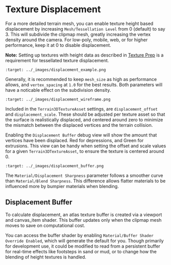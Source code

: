 Texture Displacement
====================

For a more detailed terrain mesh, you can enable texture height based displacement by increasing `Mesh/Tessellation Level` from 0 (default) to say 3. This will subdivide the clipmap mesh, greatly increasing the vertex density around the camera. For low-poly, mobile, web, or for higher performance, keep it at 0 to disable displacement.

**Note:** Setting up textures with height data as described in [Texture Prep](texture_prep.md) is a requirement for tessellated texture displacement.

```{image} images/displacement_example.png
:target: ../_images/displacement_example.png
```

Generally, it is recommended to keep `mesh_size` as high as performance allows, and `vertex_spacing` at `1.0` for the best results. Both parameters will have a noticable effect on the subdivision density. 

```{image} images/displacement_wireframe.png
:target: ../_images/displacement_wireframe.png
```

Included in the `Terrain3DTextureAsset` settings, are `displacement_offset` and `displacement_scale`. These should be adjusted per texture asset so that the surface is realistically displaced, and centered around zero to minimize the mismatch between the displaced vertices and the terrain collision.

Enabling the `Displacement Buffer` debug view will show the amount that vertices have been displaced. Red for depressions, and Green for extrusions. This view can be handy when setting the offset and scale values for a given `Terrain3DTextureAsset`, to ensure the texture is centered around 0.

```{image} images/displacement_buffer.png
:target: ../_images/displacement_buffer.png
```

The `Material/Displacement Sharpness` parameter follows a smoother curve than `Material/Blend Sharpness`. This difference allows flatter materials to be influenced more by bumpier materials when blending.


## Displacement Buffer

To calculate displacement, an atlas texture buffer is created via a viewport and canvas_item shader. This buffer updates only when the clipmap mesh moves to save on computational cost.

You can access the buffer shader by enabling `Material/Buffer Shader Override Enabled`, which will generate the default for you. Though primarily for development use, it could be modified to read from a persistent buffer for real-time effects like footsteps in sand or mud, or to change how the blending of height textures is handled.
